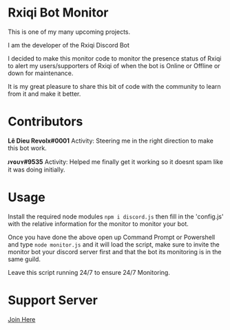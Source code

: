 # Rxiqi Bot Monitor
This is one of my many upcoming projects.

I am the developer of the Rxiqi Discord Bot

I decided to make this monitor code to monitor the presence status of Rxiqi to alert my users/supporters of Rxiqi of when the bot is Online or Offline or down for maintenance.

It is my great pleasure to share this bit of code with the community to learn from it and make it better.

# Contributors
<b>Lê Dieu Revolx#0001</b>
Activity: Steering me in the right direction to make this bot work.
<p>
  <b>ᴊʏɢᴜʏ#9535</b>
Activity: Helped me finally get it working so it doesnt spam like it was doing initially.

# Usage
Install the required node modules
`npm i discord.js`
then fill in the 'config.js' with the relative information for the monitor to monitor your bot.

Once you have done the above open up Command Prompt or Powershell and type `node monitor.js` and it will load the script,
make sure to invite the monitor bot your discord server first and that the bot its monitoring is in the same guild.

Leave this script running 24/7 to ensure 24/7 Monitoring.

# Support Server
[Join Here](https://discord.gg/ufxFPaZ)

